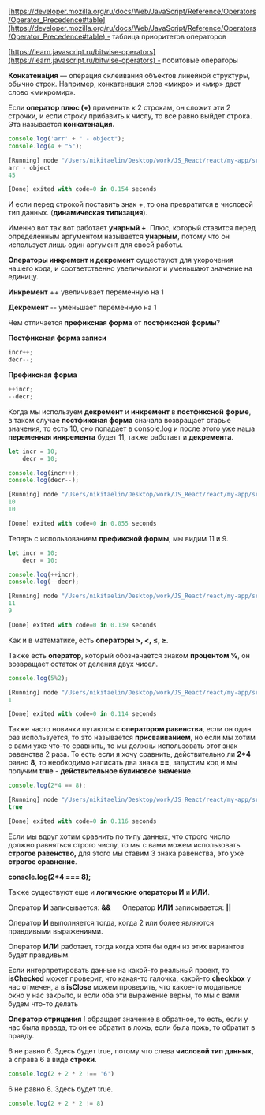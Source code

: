 [https://developer.mozilla.org/ru/docs/Web/JavaScript/Reference/Operators/Operator_Precedence#table](https://developer.mozilla.org/ru/docs/Web/JavaScript/Reference/Operators/Operator_Precedence#table) - таблица приоритетов операторов

[https://learn.javascript.ru/bitwise-operators](https://learn.javascript.ru/bitwise-operators) - побитовые операторы

  

**Конкатена́ция** — операция склеивания объектов линейной структуры, обычно строк. Например, конкатенация слов «микро» и «мир» даст слово «микромир».

Если **оператор плюс (+)** применить к 2 строкам, он сложит эти 2 строчки, и если строку прибавить к числу, то все равно выйдет строка. Эта называется **конкатена́ция.**

```JavaScript
console.log('arr' + " - object");
console.log(4 + "5");
```

```JavaScript
[Running] node "/Users/nikitaelin/Desktop/work/JS_React/react/my-app/src/tempCodeRunnerFile.js"
arr - object
45

[Done] exited with code=0 in 0.154 seconds
```

И если перед строкой поставить знак +, то она превратится в числовой тип данных. (**динамическая типизация**).

Именно вот так вот работает **унарный +**. Плюс, который ставится перед определенным аргументом называется **унарным**, потому что он использует лишь один аргумент для своей работы.

**Операторы инкремент и декремент** существуют для укорочения нашего кода, и соответственно увеличивают и уменьшают значение на единицу.

**Инкремент** ++ увеличивает переменную на 1

**Декремент** -- уменьшает переменную на 1

Чем отличается **префиксная форма** от **постфиксной формы**?

**Постфиксная форма записи**

```JavaScript
incr++;
decr--;
```

**Префиксная форма**

```JavaScript
++incr;
--decr;
```

Когда мы используем **декремент** и **инкремент** в **постфиксной форме**, в таком случае **постфиксная форма** сначала возвращает старые значения, то есть 10, оно попадает в console.log и после этого уже наша **переменная инкремента** будет 11, также работает и **декремента**.

```JavaScript
let incr = 10;
    decr = 10;

console.log(incr++);
console.log(decr--);
```

```JavaScript
[Running] node "/Users/nikitaelin/Desktop/work/JS_React/react/my-app/src/tempCodeRunnerFile.js"
10
10

[Done] exited with code=0 in 0.055 seconds
```

Теперь с использованием **префиксной формы**, мы видим 11 и 9.

```JavaScript
let incr = 10;
    decr = 10;

console.log(++incr);
console.log(--decr);
```

```JavaScript
[Running] node "/Users/nikitaelin/Desktop/work/JS_React/react/my-app/src/tempCodeRunnerFile.js"
11
9

[Done] exited with code=0 in 0.139 seconds
```

Как и в математике, есть **операторы >, <, ≤, ≥.**

Также есть **оператор**, который обозначается знаком **процентом %**, он возвращает остаток от деления двух чисел.

```JavaScript
console.log(5%2);
```

```JavaScript
[Running] node "/Users/nikitaelin/Desktop/work/JS_React/react/my-app/src/tempCodeRunnerFile.js"
1

[Done] exited with code=0 in 0.114 seconds
```

Также часто новички путаются с **оператором равенства**, если он один раз используется, то это называется **присваиванием**, но если мы хотим с вами уже что-то сравнить, то мы должны использовать этот знак равенства 2 раза. То есть если я хочу сравнить, действительно ли **2*4** равно **8**, то необходимо написать два знака **==**, запустим код и мы получим **true** - **действительное булиновое значение**.

```JavaScript
console.log(2*4 == 8);
```

```JavaScript
[Running] node "/Users/nikitaelin/Desktop/work/JS_React/react/my-app/src/tempCodeRunnerFile.js"
true

[Done] exited with code=0 in 0.116 seconds
```

Если мы вдруг хотим сравнить по типу данных, что строго число должно равняться строго числу, то мы с вами можем использовать **строгое равенство,** для этого мы ставим 3 знака равенства, это уже **строгое сравнение**.

**console.log(2*4 === 8);**

Также существуют еще и **логические операторы И** и **ИЛИ**.

Оператор **И** записывается: **&&**      Оператор **ИЛИ** записывается: **||**

Оператор **И** выполняется тогда, когда 2 или более являются правдивыми выражениями.

Оператор **ИЛИ** работает, тогда когда хотя бы один из этих вариантов будет правдивым.

Если интерпретировать данные на какой-то реальный проект, то **isChecked** может проверит, что какая-то галочка, какой-то **checkbox** у нас отмечен, а в **isClose** можем проверить, что какое-то модальное окно у нас закрыто, и если оба эти выражение верны, то мы с вами будем что-то делать

  

**Оператор отрицания !** обращает значение в обратное, то есть, если у нас была правда, то он ее обратит в ложь, если была ложь, то обратит в правду.

  

6 не равно 6. Здесь будет true, потому что слева **числовой тип данных**, а справа 6 в виде **строки**.

```JavaScript
console.log(2 + 2 * 2 !== '6')
```

6 не равно 8. Здесь будет true.

```JavaScript
console.log(2 + 2 * 2 != 8)
```